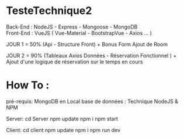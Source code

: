 # TesteTechnique2

Back-End  : NodeJS - Express - Mongoose - MongoDB  
Front-End : VueJS ( Vue-Material - BootstrapVue - Axios ... )

JOUR 1 = 50% (Api - Structure Front) + Bonus Form Ajout de Room

JOUR 2 = 90% (Tableaux Axios Données -  Réservation Fonctionnel ) + Ajout d'une logique de réservation sur le temps en cours 

# How To :

pré-requis:
MongoDB en Local base de données : Technique
NodeJS & NPM

Server: 
cd Server
npm update
npm i
npm start 

Client:
cd client
npm update
npm i 
npm run dev
